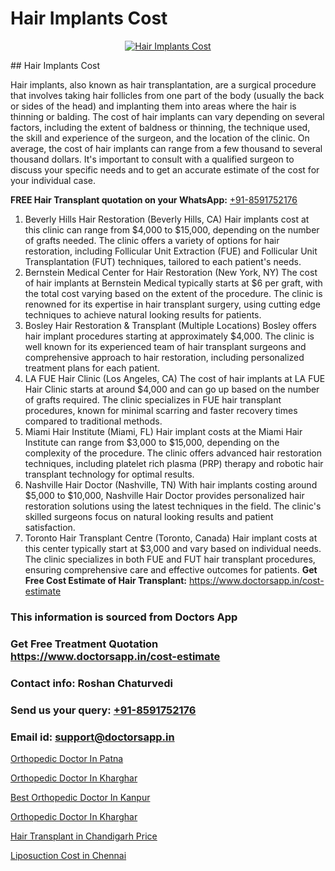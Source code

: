 # Hair Implants Cost

<p align="center">
  <a href="https://doctorsapp.co.in/treatment/hair-transplant">
    <img src="https://doctorsapp.co.in/uploads/treatment_image/transplant.jpg" alt="Hair Implants Cost">
  </a>
</p>
## Hair Implants Cost

Hair implants, also known as hair transplantation, are a surgical procedure that involves taking hair follicles from one part of the body (usually the back or sides of the head) and implanting them into areas where the hair is thinning or balding. The cost of hair implants can vary depending on several factors, including the extent of baldness or thinning, the technique used, the skill and experience of the surgeon, and the location of the clinic. On average, the cost of hair implants can range from a few thousand to several thousand dollars. It's important to consult with a qualified surgeon to discuss your specific needs and to get an accurate estimate of the cost for your individual case.

**FREE Hair Transplant quotation on your WhatsApp:**  [+91-8591752176](https://api.whatsapp.com/send?phone=8591752176)

1) Beverly Hills Hair Restoration (Beverly Hills, CA)   Hair implants cost at this clinic can range from $4,000 to $15,000, depending on the number of grafts needed. The clinic offers a variety of options for hair restoration, including Follicular Unit Extraction (FUE) and Follicular Unit Transplantation (FUT) techniques, tailored to each patient's needs.
2) Bernstein Medical   Center for Hair Restoration (New York, NY)   The cost of hair implants at Bernstein Medical typically starts at $6 per graft, with the total cost varying based on the extent of the procedure. The clinic is renowned for its expertise in hair transplant surgery, using cutting edge techniques to achieve natural looking results for patients.
3) Bosley Hair Restoration & Transplant (Multiple Locations)   Bosley offers hair implant procedures starting at approximately $4,000. The clinic is well known for its experienced team of hair transplant surgeons and comprehensive approach to hair restoration, including personalized treatment plans for each patient.
4) LA FUE Hair Clinic (Los Angeles, CA)   The cost of hair implants at LA FUE Hair Clinic starts at around $4,000 and can go up based on the number of grafts required. The clinic specializes in FUE hair transplant procedures, known for minimal scarring and faster recovery times compared to traditional methods.
5) Miami Hair Institute (Miami, FL)   Hair implant costs at the Miami Hair Institute can range from $3,000 to $15,000, depending on the complexity of the procedure. The clinic offers advanced hair restoration techniques, including platelet rich plasma (PRP) therapy and robotic hair transplant technology for optimal results.
6) Nashville Hair Doctor (Nashville, TN)   With hair implants costing around $5,000 to $10,000, Nashville Hair Doctor provides personalized hair restoration solutions using the latest techniques in the field. The clinic's skilled surgeons focus on natural looking results and patient satisfaction.
7) Toronto Hair Transplant Centre (Toronto, Canada)   Hair implant costs at this center typically start at $3,000 and vary based on individual needs. The clinic specializes in both FUE and FUT hair transplant procedures, ensuring comprehensive care and effective outcomes for patients.
**Get Free Cost Estimate of Hair Transplant:** https://www.doctorsapp.in/cost-estimate

### This information is sourced from Doctors App 
### Get Free Treatment Quotation https://www.doctorsapp.in/cost-estimate
### Contact info: Roshan Chaturvedi 
### Send us your query: [+91-8591752176](https://api.whatsapp.com/send?phone=8591752176) 
### Email id: support@doctorsapp.in

[Orthopedic Doctor In Patna](https://www.linkedin.com/pulse/orthopedic-doctor-patna-doctorsapp-khulna-y79ce/?lipi=urn%3Ali%3Apage%3Ad_flagship3_publishing_published%3B6s0HL1EnS62Kk1Ppug3b7A%3D%3D)

[Orthopedic Doctor In Kharghar](https://www.linkedin.com/pulse/orthopedic-doctor-kharghar-doctorsappin-d4qtc?trackingId=0MABeXFsXGTpiHVBSN8T5Q%3D%3D&lipi=urn%3Ali%3Apage%3Ad_flagship3_company_admin%3BcTUR6naWQkWjeA%2BR15noZQ%3D%3D)

[Best Orthopedic Doctor In Kanpur](https://medium.com/@vimalrana22/best-orthopedic-doctor-in-kanpur-29a81a7eb859)

[Orthopedic Doctor In Kharghar](https://medium.com/@anupkakkar5/orthopedic-doctor-in-kharghar-42e8bfae50f0)

[Hair Transplant in Chandigarh Price](https://doctors-apps.github.io/doctorsapp/hair-transplant-in-chandigarh-price)

[Liposuction Cost in Chennai](https://doctors-apps.github.io/doctorsapp/liposuction-cost-in-chennai)

